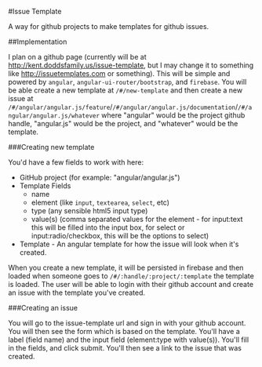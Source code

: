 #Issue Template

A way for github projects to make templates for github issues.

##Implementation

I plan on a github page (currently will be at http://kent.doddsfamily.us/issue-template, but I may change it to something like http://issuetemplates.com or something). This will be simple and powered by `angular`, `angular-ui-router/bootstrap`, and `firebase`. You will be able create a new template at `/#/new-template` and then create a new issue at `/#/angular/angular.js/feature`/`/#/angular/angular.js/documentation`/`/#/angular/angular.js/whatever` where "angular" would be the project github handle, "angular.js" would be the project, and "whatever" would be the template.

###Creating new template

You'd have a few fields to work with here:
 - GitHub project (for example: "angular/angular.js")
 - Template Fields
   - name
   - element (like `input`, `textearea`, `select`, etc)
   - type (any sensible html5 input type)
   - value(s) (comma separated values for the element - for input:text this will be filled into the input box, for select or input:radio/checkbox, this will be the options to select)
 - Template - An angular template for how the issue will look when it's created.

When you create a new template, it will be persisted in firebase and then loaded when someone goes to `/#/:handle/:project/:template` the template is loaded. The user will be able to login with their github account and create an issue with the template you've created.

###Creating an issue

You will go to the issue-template url and sign in with your github account. You will then see the form which is based on the template. You'll have a label (field name) and the input field (element:type with value(s)). You'll fill in the fields, and click submit. You'll then see a link to the issue that was created.
